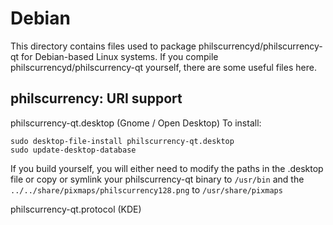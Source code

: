 
Debian
====================
This directory contains files used to package philscurrencyd/philscurrency-qt
for Debian-based Linux systems. If you compile philscurrencyd/philscurrency-qt yourself, there are some useful files here.

## philscurrency: URI support ##


philscurrency-qt.desktop  (Gnome / Open Desktop)
To install:

	sudo desktop-file-install philscurrency-qt.desktop
	sudo update-desktop-database

If you build yourself, you will either need to modify the paths in
the .desktop file or copy or symlink your philscurrency-qt binary to `/usr/bin`
and the `../../share/pixmaps/philscurrency128.png` to `/usr/share/pixmaps`

philscurrency-qt.protocol (KDE)

